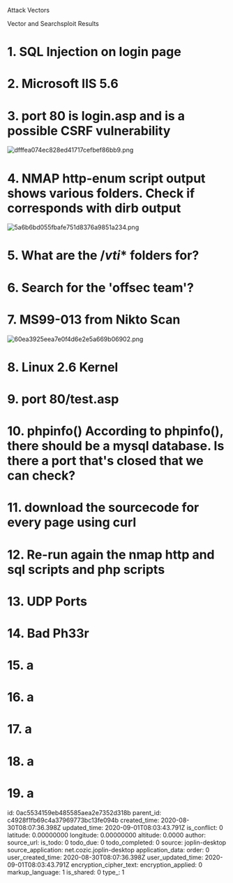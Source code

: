 Attack Vectors

Vector and Searchsploit Results

# 1. SQL Injection on login page

# 2. Microsoft IIS 5.6

# 3. port 80 is login.asp and is a possible CSRF vulnerability
![dfffea074ec828ed41717cefbef86bb9.png](:/1652fd42b824450a9fb5fcdc783f1769)

# 4. NMAP http-enum script output shows various folders. Check if corresponds with dirb output
![5a6b6bd055fbafe751d8376a9851a234.png](:/629e61e9c97144faa030d333a67c777c)

# 5. What are the /_vti_* folders for?

# 6. Search for the 'offsec team'?

# 7. MS99-013 from Nikto Scan
![60ea3925eea7e0f4d6e2e5a669b06902.png](:/c216af70e97c4bceb12c8aff368a7276)

# 8. Linux 2.6 Kernel

# 9. port 80/test.asp

# 10. phpinfo() According to phpinfo(), there should be a mysql database. Is there a port that's closed that we can check? 

# 11. download the sourcecode for every page using curl

# 12. Re-run again the nmap http and sql scripts and php scripts

# 13. UDP Ports
# 14. Bad Ph33r
# 15. a
# 16. a
# 17. a
# 18. a
# 19. a

id: 0ac5534159eb485585aea2e7352d318b
parent_id: c4928f1fb69c4a37969773bc13fe094b
created_time: 2020-08-30T08:07:36.398Z
updated_time: 2020-09-01T08:03:43.791Z
is_conflict: 0
latitude: 0.00000000
longitude: 0.00000000
altitude: 0.0000
author: 
source_url: 
is_todo: 0
todo_due: 0
todo_completed: 0
source: joplin-desktop
source_application: net.cozic.joplin-desktop
application_data: 
order: 0
user_created_time: 2020-08-30T08:07:36.398Z
user_updated_time: 2020-09-01T08:03:43.791Z
encryption_cipher_text: 
encryption_applied: 0
markup_language: 1
is_shared: 0
type_: 1